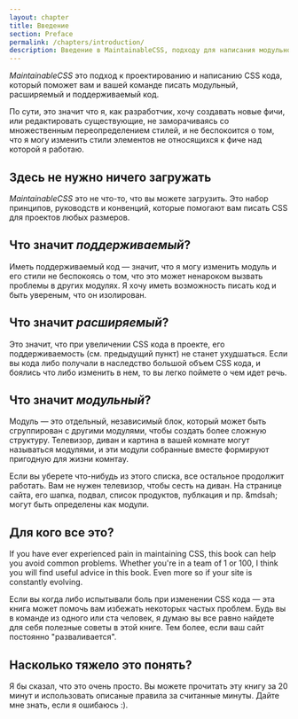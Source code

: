```yaml
---
layout: chapter
title: Введение
section: Preface
permalink: /chapters/introduction/
description: Введение в MaintainableCSS, подходу для написания модульного, расширяемого и поддерживаемого CSS кода.
---
```


*MaintainableCSS* это подход к проектированию и написанию CSS кода, который поможет вам и вашей команде писать модульный, расширяемый и поддерживаемый код.

По сути, это значит что я, как разработчик, хочу создавать новые фичи, или редактировать существующие, не заморачиваясь со множественным переопределением стилей, и не беспокоится о том, что я могу изменить стили элементов не относящихся к фиче над которой я работаю.

## Здесь не нужно ничего загружать

*MaintainableCSS* это не что-то, что вы можете загрузить. Это набор принципов, руководств и конвенций, которые помогают вам писать CSS для проектов любых размеров.

## Что значит *поддерживаемый*?

Иметь поддерживаемый код &mdash; значит, что я могу изменить модуль и его стили не беспокоясь о том, что это может ненароком вызвать проблемы в других модулях. Я хочу иметь возможность писать код и быть увереным, что он изолирован.

## Что значит *расширяемый*?

Это значит, что при увеличении CSS кода в проекте, его поддерживаемость (см. предыдущий пункт) не станет ухудшаться. Если вы кода либо получали в наследство большой объем CSS кода, и боялись что либо изменить в нем, то вы легко поймете о чем идет речь.

## Что значит *модульный*?

Модуль &mdash; это отдельный, независимый блок, который может быть сгруппирован с другими модулями, чтобы создать более сложную структуру. Телевизор, диван и картина в вашей комнате могут называться модулями, и эти модули собранные вместе формируют пригодную для жизни комнтау.

Если вы уберете что-нибудь из этого списка, все остальное продолжит работать. Вам не нужен телевизор, чтобы сесть на диван. На странице сайта, его шапка, подвал, список продуктов, публкация и пр. &mdsah; могут быть определены как модули.

## Для кого все это?

If you have ever experienced pain in maintaining CSS, this book can help you avoid common problems. Whether you're in a team of 1 or 100, I think you will find useful advice in this book. Even more so if your site is constantly evolving.

Если вы когда либо испытывали боль при изменении CSS кода &mdash; эта книга может помочь вам избежать некоторых частых проблем. Будь вы в команде из одного или ста человек, я думаю вы все равно найдете для себя полезные советы в этой книге. Тем более, если ваш сайт постоянно "разваливается".

## Насколько тяжело это понять?

Я бы сказал, что это очень просто. Вы можете прочитать эту книгу за 20 минут и использовать описаные правила за считанные минуты. Дайте мне знать, если я ошибаюсь :).
